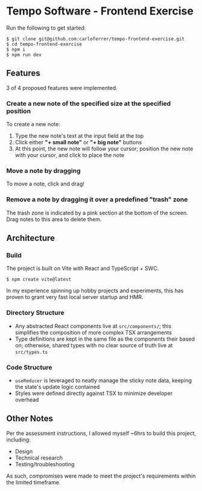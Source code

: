 # Tempo Software - Frontend Exercise

Run the following to get started:

```
$ git clone git@github.com:carloferrer/tempo-frontend-exercise.git
$ cd tempo-frontend-exercise
$ npm i
$ npm run dev
```

## Features

3 of 4 proposed features were implemented.

### Create a new note of the specified size at the specified position

To create a new note:

1. Type the new note's text at the input field at the top
1. Click either **"+ small note"** or **"+ big note"** buttons
1. At this point, the new note will follow your cursor; position the new note with your cursor, and click to place the note

### Move a note by dragging

To move a note, click and drag!

### Remove a note by dragging it over a predefined "trash" zone

The trash zone is indicated by a pink section at the bottom of the screen. Drag notes to this area to delete them.

## Architecture

### Build

The project is built on Vite with React and TypeScript + SWC.

```
$ npm create vite@latest
```

In my experience spinning up hobby projects and experiments, this has proven to grant very fast local server startup and HMR.

### Directory Structure

- Any abstracted React components live at `src/components/`; this simplifies the composition of more complex TSX arrangements
- Type definitions are kept in the same file as the components their based on; otherwise, shared types with no clear source of truth live at `src/types.ts`

### Code Structure

- `useReducer` is leveraged to neatly manage the sticky note data, keeping the state's update logic contained
- Styles were defined directly against TSX to minimize developer overhead

## Other Notes

Per the assessment instructions, I allowed myself ~6hrs to build this project, including:

- Design
- Technical research
- Testing/troubleshooting

As such, compromises were made to meet the project's requirements within the limited timeframe.
